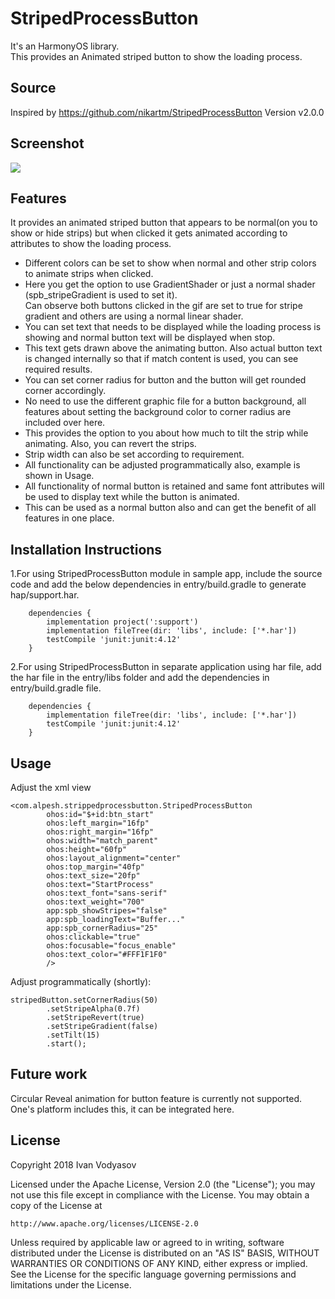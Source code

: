 # StripedProcessButton
It's an HarmonyOS library.<br> 
This provides an Animated striped button to show the loading process.

## Source
Inspired by https://github.com/nikartm/StripedProcessButton Version v2.0.0

## Screenshot
<img src = "https://github.com/alpesh12345/StripedProcessButton/blob/main/screenshots/stripedprocessbutton.gif"/>

## Features
It provides an animated striped button that appears to be normal(on you to show or hide strips) but when clicked it gets animated according to attributes to show the loading process. 
* Different colors can be set to show when normal and other strip colors to animate strips when clicked. 
* Here you get the option to use GradientShader or just a normal shader (spb_stripeGradient is used to set it). <br> 
Can observe both buttons clicked in the gif are set to true for stripe gradient and others are using a normal linear shader. 
* You can set text that needs to be displayed while the loading process is showing and normal button text will be displayed when stop.
* This text gets drawn above the animating button. Also actual button text is changed internally so that if match content is used, you can see required results. 
* You can set corner radius for button and the button will get rounded corner accordingly. 
* No need to use the different graphic file for a button background, all features about setting the background color to corner radius are included over here. 
* This provides the option to you about how much to tilt the strip while animating. Also, you can revert the strips. 
* Strip width can also be set according to requirement. 
* All functionality can be adjusted programmatically also, example is shown in Usage. 
* All functionality of normal button is retained and same font attributes will be used to display text while the button is animated. 
* This can be used as a normal button also and can get the benefit of all features in one place.
## Installation Instructions
1.For using StripedProcessButton module in sample app, include the source code and add the below dependencies in entry/build.gradle to generate hap/support.har.
```
	dependencies {
		implementation project(':support')
        implementation fileTree(dir: 'libs', include: ['*.har'])
        testCompile 'junit:junit:4.12'
	}
```
2.For using StripedProcessButton in separate application using har file, add the har file in the entry/libs folder and add the dependencies in entry/build.gradle file.
```
	dependencies {
		implementation fileTree(dir: 'libs', include: ['*.har'])
		testCompile 'junit:junit:4.12'
	}
```
## Usage
Adjust the xml view
```
<com.alpesh.strippedprocessbutton.StripedProcessButton
        ohos:id="$+id:btn_start"
        ohos:left_margin="16fp"
        ohos:right_margin="16fp"
        ohos:width="match_parent"
        ohos:height="60fp"
        ohos:layout_alignment="center"
        ohos:top_margin="40fp"
        ohos:text_size="20fp"
        ohos:text="StartProcess"
        ohos:text_font="sans-serif"
        ohos:text_weight="700"
        app:spb_showStripes="false"
        app:spb_loadingText="Buffer..."
        app:spb_cornerRadius="25"
        ohos:clickable="true"
        ohos:focusable="focus_enable"
        ohos:text_color="#FFF1F1F0"
        />
```
Adjust programmatically (shortly):
```
stripedButton.setCornerRadius(50)
        .setStripeAlpha(0.7f)
        .setStripeRevert(true)
        .setStripeGradient(false)
        .setTilt(15)
        .start();
```
## Future work
Circular Reveal animation for button feature is currently not supported. One's platform includes this, it can be integrated here.
## License
Copyright 2018 Ivan Vodyasov

Licensed under the Apache License, Version 2.0 (the "License"); you may not use this file except in compliance with the License. You may obtain a copy of the License at
```
http://www.apache.org/licenses/LICENSE-2.0
```
Unless required by applicable law or agreed to in writing, software distributed under the License is distributed on an "AS IS" BASIS, WITHOUT WARRANTIES OR CONDITIONS OF ANY KIND, either express or implied. See the License for the specific language governing permissions and limitations under the License.
